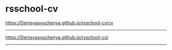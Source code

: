 # rsschool-cv

https://Denisyasyuchenya.github.io/rsschool-cv/cv
***

https://Denisyasyuchenya.github.io/rsschool-cv/
***